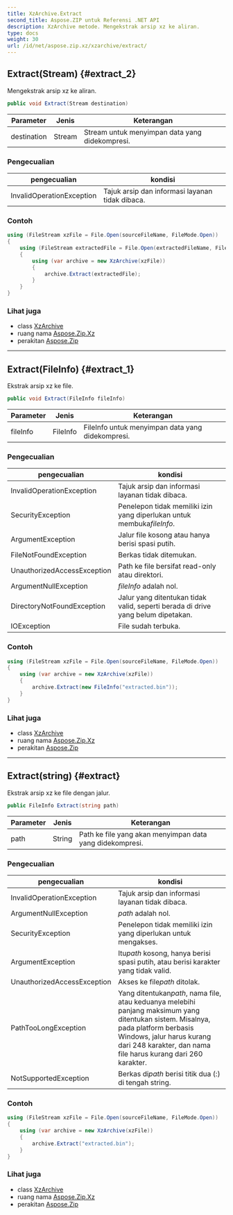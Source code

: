 ```yaml
---
title: XzArchive.Extract
second_title: Aspose.ZIP untuk Referensi .NET API
description: XzArchive metode. Mengekstrak arsip xz ke aliran.
type: docs
weight: 30
url: /id/net/aspose.zip.xz/xzarchive/extract/
---
```

## Extract(Stream) {#extract_2}

Mengekstrak arsip xz ke aliran.

```csharp
public void Extract(Stream destination)
```

| Parameter | Jenis | Keterangan |
| --- | --- | --- |
| destination | Stream | Stream untuk menyimpan data yang didekompresi. |

### Pengecualian

| pengecualian | kondisi |
| --- | --- |
| InvalidOperationException | Tajuk arsip dan informasi layanan tidak dibaca. |

### Contoh

```csharp
using (FileStream xzFile = File.Open(sourceFileName, FileMode.Open))
{
    using (FileStream extractedFile = File.Open(extractedFileName, FileMode.Create))
    {
        using (var archive = new XzArchive(xzFile))
        {
            archive.Extract(extractedFile);
        }
    }
}
```

### Lihat juga

* class [XzArchive](../)
* ruang nama [Aspose.Zip.Xz](../../xzarchive/)
* perakitan [Aspose.Zip](../../../)

---

## Extract(FileInfo) {#extract_1}

Ekstrak arsip xz ke file.

```csharp
public void Extract(FileInfo fileInfo)
```

| Parameter | Jenis | Keterangan |
| --- | --- | --- |
| fileInfo | FileInfo | FileInfo untuk menyimpan data yang didekompresi. |

### Pengecualian

| pengecualian | kondisi |
| --- | --- |
| InvalidOperationException | Tajuk arsip dan informasi layanan tidak dibaca. |
| SecurityException | Penelepon tidak memiliki izin yang diperlukan untuk membuka*fileInfo*. |
| ArgumentException | Jalur file kosong atau hanya berisi spasi putih. |
| FileNotFoundException | Berkas tidak ditemukan. |
| UnauthorizedAccessException | Path ke file bersifat read-only atau direktori. |
| ArgumentNullException | *fileInfo* adalah nol. |
| DirectoryNotFoundException | Jalur yang ditentukan tidak valid, seperti berada di drive yang belum dipetakan. |
| IOException | File sudah terbuka. |

### Contoh

```csharp
using (FileStream xzFile = File.Open(sourceFileName, FileMode.Open))
{
    using (var archive = new XzArchive(xzFile))
    {
        archive.Extract(new FileInfo("extracted.bin"));
    }
}
```

### Lihat juga

* class [XzArchive](../)
* ruang nama [Aspose.Zip.Xz](../../xzarchive/)
* perakitan [Aspose.Zip](../../../)

---

## Extract(string) {#extract}

Ekstrak arsip xz ke file dengan jalur.

```csharp
public FileInfo Extract(string path)
```

| Parameter | Jenis | Keterangan |
| --- | --- | --- |
| path | String | Path ke file yang akan menyimpan data yang didekompresi. |

### Pengecualian

| pengecualian | kondisi |
| --- | --- |
| InvalidOperationException | Tajuk arsip dan informasi layanan tidak dibaca. |
| ArgumentNullException | *path* adalah nol. |
| SecurityException | Penelepon tidak memiliki izin yang diperlukan untuk mengakses. |
| ArgumentException | Itu*path* kosong, hanya berisi spasi putih, atau berisi karakter yang tidak valid. |
| UnauthorizedAccessException | Akses ke file*path* ditolak. |
| PathTooLongException | Yang ditentukan*path*, nama file, atau keduanya melebihi panjang maksimum yang ditentukan sistem. Misalnya, pada platform berbasis Windows, jalur harus kurang dari 248 karakter, dan nama file harus kurang dari 260 karakter. |
| NotSupportedException | Berkas di*path* berisi titik dua (:) di tengah string. |

### Contoh

```csharp
using (FileStream xzFile = File.Open(sourceFileName, FileMode.Open))
{
    using (var archive = new XzArchive(xzFile))
    {
        archive.Extract("extracted.bin");
    }
}
```

### Lihat juga

* class [XzArchive](../)
* ruang nama [Aspose.Zip.Xz](../../xzarchive/)
* perakitan [Aspose.Zip](../../../)


